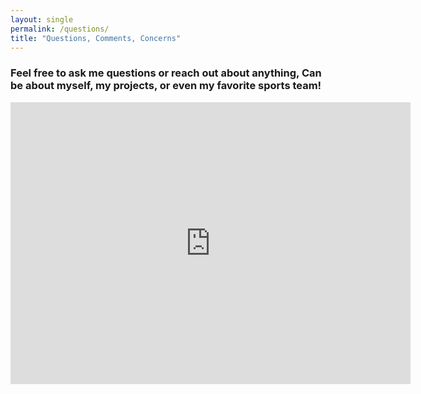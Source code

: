 ```yaml
---
layout: single
permalink: /questions/
title: "Questions, Comments, Concerns"
---
```

### Feel free to ask me questions or reach out about anything, Can be about myself, my projects, or even my favorite sports team!

<iframe src="https://docs.google.com/forms/d/e/1FAIpQLSeEX99pq-XE6zejRazdW-VhYp48mskGBlOKE4DTKkSJvCccfA/viewform?embedded=true" width="640" height="451" frameborder="0" marginheight="0" marginwidth="0">Loading…</iframe>
